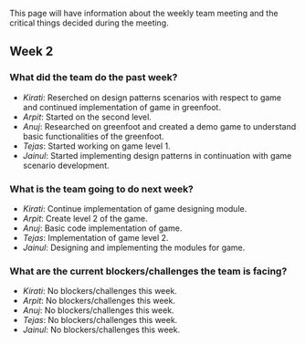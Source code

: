 This page will have information about the weekly team meeting and the critical things decided during the meeting.


## Week 2


### What did the team do the past week?

* *Kirati*: Reserched on design patterns scenarios with respect to game and continued implementation of game in greenfoot.
* *Arpit*: Started on the second level.
* *Anuj*: Researched on greenfoot and created a demo game to understand basic functionalities of the greenfoot.
* *Tejas*: Started working on game level 1.
* *Jainul*: Started implementing design patterns in continuation with game scenario development.



### What is the team going to do next week?
* *Kirati*: Continue implementation of game designing module.
* *Arpit*: Create level 2 of the game.
* *Anuj*: Basic code implementation of game.
* *Tejas*: Implementation of game level 2.
* *Jainul*: Designing and implementing the modules for game.



### What are the current blockers/challenges the team is facing?
* *Kirati*: No blockers/challenges this week.
* *Arpit*: No blockers/challenges this week.
* *Anuj*: No blockers/challenges this week.
* *Tejas*: No blockers/challenges this week.
* *Jainul*: No blockers/challenges this week.
